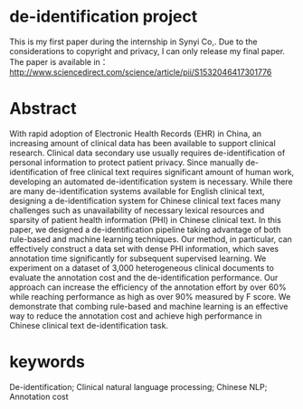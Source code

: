 # de-identification project

This is my first paper during the internship in Synyi Co,. Due to the considerations to copyright and privacy, I can only release my final paper. The paper is available in： http://www.sciencedirect.com/science/article/pii/S1532046417301776

# Abstract
With rapid adoption of Electronic Health Records (EHR) in China, an increasing amount of clinical data has been available to support clinical research. Clinical data secondary use usually requires de-identification of personal information to protect patient privacy. Since manually de-identification of free clinical text requires significant amount of human work, developing an automated de-identification system is necessary. While there are many de-identification systems available for English clinical text, designing a de-identification system for Chinese clinical text faces many challenges such as unavailability of necessary lexical resources and sparsity of patient health information (PHI) in Chinese clinical text. In this paper, we designed a de-identification pipeline taking advantage of both rule-based and machine learning techniques. Our method, in particular, can effectively construct a data set with dense PHI information, which saves annotation time significantly for subsequent supervised learning. We experiment on a dataset of 3,000 heterogeneous clinical documents to evaluate the annotation cost and the de-identification performance. Our approach can increase the efficiency of the annotation effort by over 60% while reaching performance as high as over 90% measured by F score. We demonstrate that combing rule-based and machine learning is an effective way to reduce the annotation cost and achieve high performance in Chinese clinical text de-identification task. 

# keywords

De-identification; Clinical natural language processing; Chinese NLP; Annotation cost 

